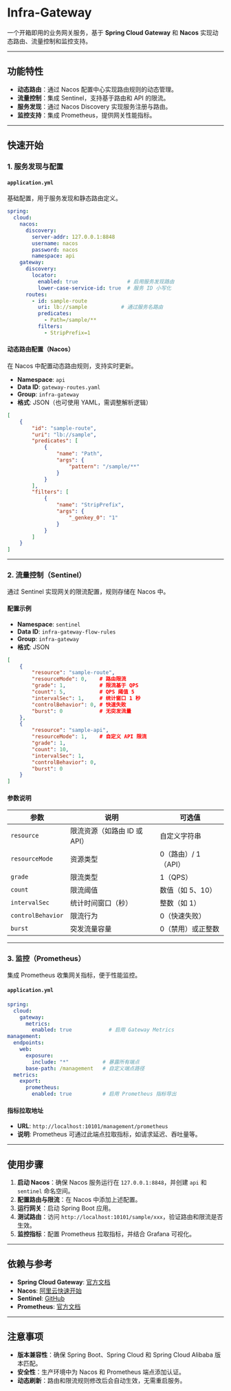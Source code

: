 # Infra-Gateway

一个开箱即用的业务网关服务，基于 **Spring Cloud Gateway** 和 **Nacos** 实现动态路由、流量控制和监控支持。

---

## 功能特性
- **动态路由**：通过 Nacos 配置中心实现路由规则的动态管理。
- **流量控制**：集成 Sentinel，支持基于路由和 API 的限流。
- **服务发现**：通过 Nacos Discovery 实现服务注册与路由。
- **监控支持**：集成 Prometheus，提供网关性能指标。

---

## 快速开始

### 1. 服务发现与配置
#### `application.yml`
基础配置，用于服务发现和静态路由定义。

```yaml
spring:
  cloud:
    nacos:
      discovery:
        server-addr: 127.0.0.1:8848
        username: nacos
        password: nacos
        namespace: api
    gateway:
      discovery:
        locator:
          enabled: true                # 启用服务发现路由
          lower-case-service-id: true  # 服务 ID 小写化
      routes:
        - id: sample-route
          uri: lb://sample           # 通过服务名路由
          predicates:
            - Path=/sample/**
          filters:
            - StripPrefix=1
```

#### 动态路由配置（Nacos）
在 Nacos 中配置动态路由规则，支持实时更新。
- **Namespace**: `api`
- **Data ID**: `gateway-routes.yaml`
- **Group**: `infra-gateway`
- **格式**: JSON（也可使用 YAML，需调整解析逻辑）

```json
[
    {
        "id": "sample-route",
        "uri": "lb://sample",
        "predicates": [
            {
                "name": "Path",
                "args": {
                    "pattern": "/sample/**"
                }
            }
        ],
        "filters": [
            {
                "name": "StripPrefix",
                "args": {
                    "_genkey_0": "1"
                }
            }
        ]
    }
]
```

---

### 2. 流量控制（Sentinel）
通过 Sentinel 实现网关的限流配置，规则存储在 Nacos 中。

#### 配置示例
- **Namespace**: `sentinel`
- **Data ID**: `infra-gateway-flow-rules`
- **Group**: `infra-gateway`
- **格式**: JSON

```json
[
    {
        "resource": "sample-route",
        "resourceMode": 0,    # 路由限流
        "grade": 1,           # 限流基于 QPS
        "count": 5,           # QPS 阈值 5
        "intervalSec": 1,     # 统计窗口 1 秒
        "controlBehavior": 0, # 快速失败
        "burst": 0            # 无突发流量
    },
    {
        "resource": "sample-api",
        "resourceMode": 1,    # 自定义 API 限流
        "grade": 1,
        "count": 10,
        "intervalSec": 1,
        "controlBehavior": 0,
        "burst": 0
    }
]
```

#### 参数说明
| 参数            | 说明                          | 可选值                  |
|-----------------|-------------------------------|-------------------------|
| `resource`      | 限流资源（如路由 ID 或 API）  | 自定义字符串            |
| `resourceMode`  | 资源类型                      | 0（路由）/ 1（API）    |
| `grade`         | 限流类型                      | 1（QPS）               |
| `count`         | 限流阈值                      | 数值（如 5、10）       |
| `intervalSec`   | 统计时间窗口（秒）            | 整数（如 1）           |
| `controlBehavior` | 限流行为                  | 0（快速失败）          |
| `burst`         | 突发流量容量                  | 0（禁用）或正整数      |

---

### 3. 监控（Prometheus）
集成 Prometheus 收集网关指标，便于性能监控。

#### `application.yml`
```yaml
spring:
  cloud:
    gateway:
      metrics:
        enabled: true            # 启用 Gateway Metrics
management:
  endpoints:
    web:
      exposure:
        include: "*"           # 暴露所有端点
      base-path: /management   # 自定义端点路径
  metrics:
    export:
      prometheus:
        enabled: true          # 启用 Prometheus 指标导出
```

#### 指标拉取地址
- **URL**: `http://localhost:10101/management/prometheus`
- **说明**: Prometheus 可通过此端点拉取指标，如请求延迟、吞吐量等。

---

## 使用步骤
1. **启动 Nacos**：确保 Nacos 服务运行在 `127.0.0.1:8848`，并创建 `api` 和 `sentinel` 命名空间。
2. **配置路由与限流**：在 Nacos 中添加上述配置。
3. **运行网关**：启动 Spring Boot 应用。
4. **测试路由**：访问 `http://localhost:10101/sample/xxx`，验证路由和限流是否生效。
5. **监控指标**：配置 Prometheus 拉取指标，并结合 Grafana 可视化。

---

## 依赖与参考
- **Spring Cloud Gateway**: [官方文档](https://docs.spring.io/spring-cloud-gateway/docs/3.1.9/reference/html/#gateway-starter)
- **Nacos**: [阿里云快速开始](https://start.aliyun.com/)
- **Sentinel**: [GitHub](https://github.com/alibaba/Sentinel)
- **Prometheus**: [官方文档](https://prometheus.io/docs/introduction/overview/)

---

## 注意事项
- **版本兼容性**：确保 Spring Boot、Spring Cloud 和 Spring Cloud Alibaba 版本匹配。
- **安全性**：生产环境中为 Nacos 和 Prometheus 端点添加认证。
- **动态刷新**：路由和限流规则修改后会自动生效，无需重启服务。